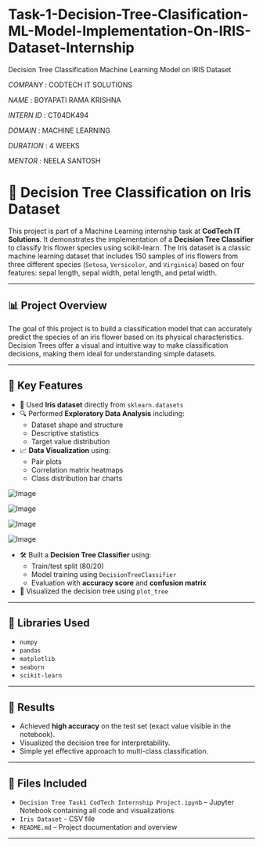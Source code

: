 # Task-1-Decision-Tree-Clasification-ML-Model-Implementation-On-IRIS-Dataset-Internship
Decision Tree Classification Machine Learning Model on IRIS Dataset


*COMPANY* : CODTECH IT SOLUTIONS

*NAME* : BOYAPATI RAMA KRISHNA

*INTERN ID* : CT04DK494

*DOMAIN* : MACHINE LEARNING

*DURATION* : 4 WEEKS

*MENTOR* : NEELA SANTOSH


# 🌸 Decision Tree Classification on Iris Dataset

This project is part of a Machine Learning internship task at **CodTech IT Solutions**. It demonstrates the implementation of a **Decision Tree Classifier** to classify Iris flower species using scikit-learn. The Iris dataset is a classic machine learning dataset that includes 150 samples of iris flowers from three different species (`Setosa`, `Versicolor`, and `Virginica`) based on four features: sepal length, sepal width, petal length, and petal width.

---

## 📊 Project Overview

The goal of this project is to build a classification model that can accurately predict the species of an iris flower based on its physical characteristics. Decision Trees offer a visual and intuitive way to make classification decisions, making them ideal for understanding simple datasets.

---

## 📌 Key Features

- 📁 Used **Iris dataset** directly from `sklearn.datasets`
- 🔍 Performed **Exploratory Data Analysis** including:
  - Dataset shape and structure
  - Descriptive statistics
  - Target value distribution
- 📈 **Data Visualization** using:
  - Pair plots
  - Correlation matrix heatmaps
  - Class distribution bar charts

 ![Image](https://github.com/user-attachments/assets/33148a21-fd8a-412f-be82-95a3c64c4d85)
 
![Image](https://github.com/user-attachments/assets/0a32f0d6-d1c4-4633-a7fa-0663f48e2a48)

![Image](https://github.com/user-attachments/assets/0e3b5641-cc91-4d71-9212-89d6c4e417e3)

![Image](https://github.com/user-attachments/assets/6407404e-efa0-4c87-8571-e34e554cfc2c)
  
- 🛠️ Built a **Decision Tree Classifier** using:
  - Train/test split (80/20)
  - Model training using `DecisionTreeClassifier`
  - Evaluation with **accuracy score** and **confusion matrix**
- 🌳 Visualized the decision tree using `plot_tree`

---

## 🚀 Libraries Used

- `numpy`
- `pandas`
- `matplotlib`
- `seaborn`
- `scikit-learn`

---

## 🎯 Results

- Achieved **high accuracy** on the test set (exact value visible in the notebook).
- Visualized the decision tree for interpretability.
- Simple yet effective approach to multi-class classification.

---

## 📂 Files Included

- `Decision Tree Task1 CodTech Internship Project.ipynb` – Jupyter Notebook containing all code and visualizations
- `Iris Dataset` - CSV file
- `README.md` – Project documentation and overview

---
